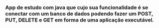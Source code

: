 <h3>App de estudo com java que cujo sua funcionalidade é se conectar  com um banco de dados podendo fazer um POST, PUT, DELETE e GET em forma de uma aplicação executável.</h3>
